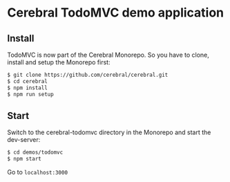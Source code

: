 # Cerebral TodoMVC demo application

## Install

TodoMVC is now part of the Cerebral Monorepo.
So you have to clone, install and setup the Monorepo first:

```bash
$ git clone https://github.com/cerebral/cerebral.git
$ cd cerebral
$ npm install
$ npm run setup
```

## Start

Switch to the cerebral-todomvc directory in the Monorepo
and start the dev-server:

```bash
$ cd demos/todomvc
$ npm start
```

Go to `localhost:3000`
